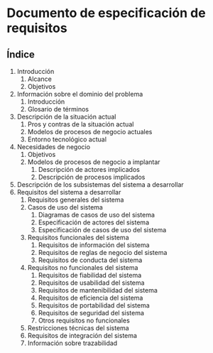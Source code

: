 # Documento de especificación de requisitos

## Índice

1. Introducción
   1. Alcance
   2. Objetivos
2. Información sobre el dominio del problema
   1. Introducción
   2. Glosario de términos
3. Descripción de la situación actual
   1. Pros y contras de la situación actual
   2. Modelos de procesos de negocio actuales
   3. Entorno tecnológico actual
4. Necesidades de negocio
   1. Objetivos
   2. Modelos de procesos de negocio a implantar
      1. Descripción de actores implicados
      2. Descripción de procesos implicados
5. Descripción de los subsistemas del sistema a desarrollar
6. Requisitos del sistema a desarrollar
   1. Requisitos generales del sistema
   2. Casos de uso del sistema
      1. Diagramas de casos de uso del sistema
      2. Especificación de actores del sistema
      3. Especificación de casos de uso del sistema
   3. Requisitos funcionales del sistema
      1. Requisitos de información del sistema
      2. Requisitos de reglas de negocio del sistema
      3. Requisitos de conducta del sistema
   4. Requisitos no funcionales del sistema
      1. Requisitos de fiabilidad del sistema
      2. Requisitos de usabilidad del sistema
      3. Requisitos de mantenibilidad del sistema
      4. Requisitos de eficiencia del sistema
      5. Requisitos de portabilidad del sistema
      6. Requisitos de seguridad del sistema
      7. Otros requisitos no funcionales
   5. Restricciones técnicas del sistema
   6. Requisitos de integración del sistema
   7. Información sobre trazabilidad
